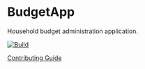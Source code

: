 # BudgetApp

Household budget administration application.

[![Build](https://github.com/jbence1994/BudgetApp/actions/workflows/build.yml/badge.svg)](https://github.com/jbence1994/BudgetApp/actions/workflows/build.yml)

[Contributing Guide](.github/CONTRIBUTING.md)
